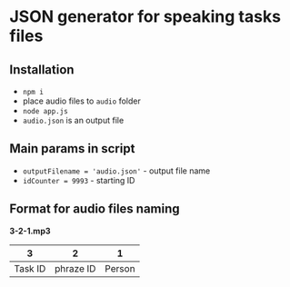 # JSON generator for speaking tasks files

## Installation

* `npm i`
* place audio files to `audio` folder
* `node app.js`
* `audio.json` is an output file

## Main params in script

* `outputFilename = 'audio.json'` - output file name
* `idCounter = 9993` - starting ID

## Format for audio files naming

**3-2-1.mp3**

| 3       | 2         | 1      |
| ---     | ---       | ---    |
| Task ID | phraze ID | Person |


